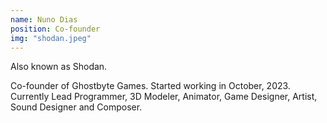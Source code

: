 ```yaml
---
name: Nuno Dias
position: Co-founder
img: "shodan.jpeg"
---
```

Also known as Shodan.

Co-founder of Ghostbyte Games. Started working in October, 2023. Currently Lead Programmer, 3D Modeler, Animator, Game Designer, Artist, Sound Designer and Composer.
